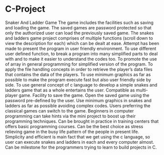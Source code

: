 # C-Project
Snaker And Ladder Game
The game includes the facilities such as saving and loading the game. The saved games are password protected so that only the authorized user can load the previously saved game. The snakes and ladders game project comprises of multiple functions (scroll down to view the description for each) which can be dealt at ease. Attempt has been made to present the program in user friendly environment.
To use different user defined function, to break a program into many simplified parts to deal with and to make it easier to understand the codes too.
To promote the use of array in general programming for simplified version of the program.
To apply the file handling concepts in order to retrieve the player’s data files that contains the data of the players.
To use minimum graphics as far as possible to make the program execute fast but also user friendly side by side.
To use general concept of c language to develop a simple snakes and ladders game that as a whole entertains the user.
Compatible as multi-player game.
Facility to save the game.
Open the saved game using the password pre-defined by the user.
Use minimum graphics in snakes and ladders as far as possible avoiding complex codes.
Users preferring the classical games can switch to the game.
Beginners in computer programming can take hints via the mini project to boost up their programming techniques.
Can be brought in practice in training centers that offers basic programming courses.
Can be the best choice as stress relieving game in the busy life pattern of the people in present life.
Simplicity and efficient is main fact that we get using the c language, so user can execute snakes and ladders in each and every computer almost.
Can be milestone for the programmers trying to learn to build projects in C.
